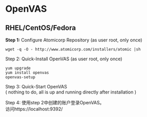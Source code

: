 # OpenVAS
## RHEL/CentOS/Fedora
**Step 1:** Configure Atomicorp Repository
(as user root, only once)

    wget -q -O - http://www.atomicorp.com/installers/atomic |sh

Step 2: Quick-Install OpenVAS
(as user root, only once)

    yum upgrade
    yum install openvas
    openvas-setup

Step 3: Quick-Start OpenVAS  
( nothing to do, all is up and running directly after installation )

Step 4: 使用step 2中创建的账户登录OpenVAS。   
访问https://localhost:9392/